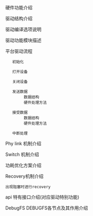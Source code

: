 硬件功能介绍

驱动结构介绍

驱动编译选项说明

驱动功能模块描述

平台驱动流程

       初始化

       打开设备

       关闭设备

       发送数据
            数据结构
            硬件处理方法

       接受数据
            数据结构
            硬件处理方法

       中断处理

Phy link 机制介绍

Switch 机制介绍

功耗优化方案介绍

Recovery机制介绍

    出现阻塞时进行recovery

api 特有接口介绍(对应驱动特别功能)

DebugFS
       DEBUGFS各节点及其作用介绍
